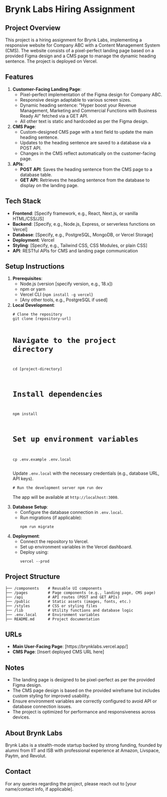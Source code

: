 <h1>Brynk Labs Hiring Assignment</h1>

<h2>Project Overview</h2>
<p>This project is a hiring assignment for Brynk Labs, implementing a responsive website for Company ABC with a Content Management System (CMS). The website consists of a pixel-perfect landing page based on a provided Figma design and a CMS page to manage the dynamic heading sentence. The project is deployed on Vercel.</p>

<h2>Features</h2>
<ol>
  <li><strong>Customer-Facing Landing Page</strong>:
    <ul>
      <li>Pixel-perfect implementation of the Figma design for Company ABC.</li>
      <li>Responsive design adaptable to various screen sizes.</li>
      <li>Dynamic heading sentence: "Hyper boost your Revenue Management, Marketing and Commercial Functions with Business Ready AI" fetched via a GET API.</li>
      <li>All other text is static and hardcoded as per the Figma design.</li>
    </ul>
  </li>
  <li><strong>CMS Page</strong>:
    <ul>
      <li>Custom-designed CMS page with a text field to update the main heading sentence.</li>
      <li>Updates to the heading sentence are saved to a database via a POST API.</li>
      <li>Changes in the CMS reflect automatically on the customer-facing page.</li>
    </ul>
  </li>
  <li><strong>APIs</strong>:
    <ul>
      <li><strong>POST API</strong>: Saves the heading sentence from the CMS page to a database table.</li>
      <li><strong>GET API</strong>: Retrieves the heading sentence from the database to display on the landing page.</li>
    </ul>
  </li>
</ol>

<h2>Tech Stack</h2>
<ul>
  <li><strong>Frontend</strong>: [Specify framework, e.g., React, Next.js, or vanilla HTML/CSS/JS]</li>
  <li><strong>Backend</strong>: [Specify, e.g., Node.js, Express, or serverless functions on Vercel]</li>
  <li><strong>Database</strong>: [Specify, e.g., PostgreSQL, MongoDB, or Vercel Storage]</li>
  <li><strong>Deployment</strong>: Vercel</li>
  <li><strong>Styling</strong>: [Specify, e.g., Tailwind CSS, CSS Modules, or plain CSS]</li>
  <li><strong>API</strong>: RESTful APIs for CMS and landing page communication</li>
</ul>

<h2>Setup Instructions</h2>
<ol>
  <li><strong>Prerequisites</strong>:
    <ul>
      <li>Node.js (version [specify version, e.g., 18.x])</li>
      <li>npm or yarn</li>
      <li>Vercel CLI (<code>npm install -g vercel</code>)</li>
      <li>[Any other tools, e.g., PostgreSQL if used]</li>
    </ul>
  </li>
  <li><strong>Local Development</strong>:
    <pre><code># Clone the repository
git clone [repository-url]

# Navigate to the project directory
cd [project-directory]

# Install dependencies
npm install

# Set up environment variables
cp .env.example .env.local
</code></pre>
    <p>Update <code>.env.local</code> with the necessary credentials (e.g., database URL, API keys).</p>
    <pre><code># Run the development server
npm run dev
</code></pre>
    <p>The app will be available at <code>http://localhost:3000</code>.</p>
  </li>
  <li><strong>Database Setup</strong>:
    <ul>
      <li>Configure the database connection in <code>.env.local</code>.</li>
      <li>Run migrations (if applicable):
        <pre><code>npm run migrate</code></pre>
      </li>
    </ul>
  </li>
  <li><strong>Deployment</strong>:
    <ul>
      <li>Connect the repository to Vercel.</li>
      <li>Set up environment variables in the Vercel dashboard.</li>
      <li>Deploy using:
        <pre><code>vercel --prod</code></pre>
      </li>
    </ul>
  </li>
</ol>

<h2>Project Structure</h2>
<pre><code>├── /components    # Reusable UI components
├── /pages         # Page components (e.g., landing page, CMS page)
├── /api           # API routes (POST and GET APIs)
├── /public        # Static assets (images, fonts, etc.)
├── /styles        # CSS or styling files
├── /lib           # Utility functions and database logic
├── .env.local     # Environment variables
├── README.md      # Project documentation
</code></pre>

<h2>URLs</h2>
<ul>
  <li><strong>Main User-Facing Page</strong>: [https://brynklabs.vercel.app/]</li>
  <li><strong>CMS Page</strong>: [Insert deployed CMS URL here]</li>
</ul>

<h2>Notes</h2>
<ul>
  <li>The landing page is designed to be pixel-perfect as per the provided Figma design.</li>
  <li>The CMS page design is based on the provided wireframe but includes custom styling for improved usability.</li>
  <li>Ensure environment variables are correctly configured to avoid API or database connection issues.</li>
  <li>The project is optimized for performance and responsiveness across devices.</li>
</ul>

<h2>About Brynk Labs</h2>
<p>Brynk Labs is a stealth-mode startup backed by strong funding, founded by alumni from IIT and ISB with professional experience at Amazon, Livspace, Paytm, and Revolut.</p>

<h2>Contact</h2>
<p>For any queries regarding the project, please reach out to [your name/contact info, if applicable].</p>
